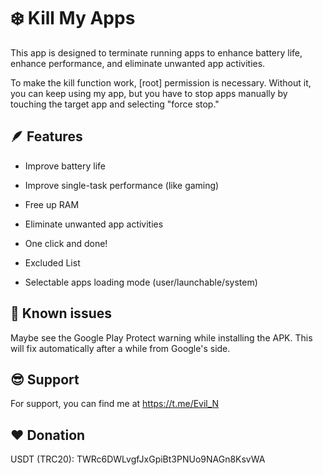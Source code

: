 # ❄️ Kill My Apps

This app is designed to terminate running apps to enhance battery life, enhance performance, and eliminate unwanted app activities.

To make the kill function work, [root] permission is necessary. Without it, you can keep using my app, but you have to stop apps manually by touching the target app and selecting "force stop."

## 🪶 Features

- Improve battery life

- Improve single-task performance (like gaming)

- Free up RAM

- Eliminate unwanted app activities

- One click and done!

- Excluded List

- Selectable apps loading mode (user/launchable/system)

## 📌 Known issues

Maybe see the Google Play Protect warning while installing the APK. This will fix automatically after a while from Google's side.

## 😎 Support

For support, you can find me at https://t.me/Evil_N

## ❤️ Donation

USDT (TRC20): TWRc6DWLvgfJxGpiBt3PNUo9NAGn8KsvWA

